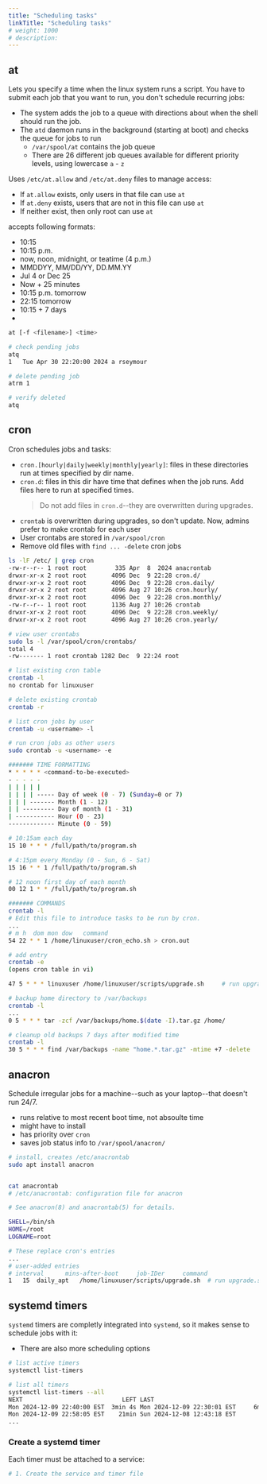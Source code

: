 ```yaml
---
title: "Scheduling tasks"
linkTitle: "Scheduling tasks"
# weight: 1000
# description:
---
```


## at

Lets you specify a time when the linux system runs a script. You have to submit each job that you want to run, you don't schedule recurring jobs:
- The system adds the job to a queue with directions about when the shell should run the job.
- The `atd` daemon runs in the background (starting at boot) and checks the queue for jobs to run
  - `/var/spool/at` contains the job queue
  - There are 26 different job queues available for different priority levels, using lowercase `a` - `z`

Uses `/etc/at.allow` and `/etc/at.deny` files to manage access:
- If `at.allow` exists, only users in that file can use `at`
- If `at.deny` exists, users that are not in this file can use `at`
- If neither exist, then only root can use `at`


<time> accepts following formats:
  - 10:15
  - 10:15 p.m.
  - now, noon, midnight, or teatime (4 p.m.)
  - MMDDYY, MM/DD/YY, DD.MM.YY
  - Jul 4 or Dec 25
  - Now + 25 minutes
  - 10:15 p.m. tomorrow
  - 22:15 tomorrow
  - 10:15 + 7 days
- 

```bash
at [-f <filename>] <time>

# check pending jobs
atq
1	Tue Apr 30 22:20:00 2024 a rseymour

# delete pending job
atrm 1

# verify deleted
atq
```

## cron

Cron schedules jobs and tasks:
- `cron.[hourly|daily|weekly|monthly|yearly]`: files in these directories run at times specified by dir name.
- `cron.d`: files in this dir have time that defines when the job runs. Add files here to run at specified times.
  > Do not add files in `cron.d`--they are overwritten during upgrades.
- `crontab` is overwritten during upgrades, so don't update. Now, admins prefer to make crontab for each user
- User crontabs are stored in `/var/spool/cron`  
- Remove old files with `find ... -delete` cron jobs

```bash
ls -lF /etc/ | grep cron
-rw-r--r-- 1 root root        335 Apr  8  2024 anacrontab
drwxr-xr-x 2 root root       4096 Dec  9 22:28 cron.d/
drwxr-xr-x 2 root root       4096 Dec  9 22:28 cron.daily/
drwxr-xr-x 2 root root       4096 Aug 27 10:26 cron.hourly/
drwxr-xr-x 2 root root       4096 Dec  9 22:28 cron.monthly/
-rw-r--r-- 1 root root       1136 Aug 27 10:26 crontab
drwxr-xr-x 2 root root       4096 Dec  9 22:28 cron.weekly/
drwxr-xr-x 2 root root       4096 Aug 27 10:26 cron.yearly/

# view user crontabs
sudo ls -l /var/spool/cron/crontabs/
total 4
-rw------- 1 root crontab 1282 Dec  9 22:24 root

# list existing cron table
crontab -l
no crontab for linuxuser

# delete existing crontab
crontab -r

# list cron jobs by user
crontab -u <username> -l

# run cron jobs as other users 
sudo crontab -u <username> -e

####### TIME FORMATTING
* * * * * <command-to-be-executed>
- - - - -
| | | | |
| | | | ----- Day of week (0 - 7) (Sunday=0 or 7)
| | | ------- Month (1 - 12)
| | --------- Day of month (1 - 31)
| ----------- Hour (0 - 23)
------------- Minute (0 - 59)

# 10:15am each day
15 10 * * * /full/path/to/program.sh

# 4:15pm every Monday (0 - Sun, 6 - Sat)
15 16 * * 1 /full/path/to/program.sh

# 12 noon first day of each month
00 12 1 * * /full/path/to/program.sh

####### COMMANDS
crontab -l
# Edit this file to introduce tasks to be run by cron.
... 
# m h  dom mon dow   command
54 22 * * 1 /home/linuxuser/cron_echo.sh > cron.out

# add entry
crontab -e
(opens cron table in vi)

47 5 * * * linuxuser /home/linuxuser/scripts/upgrade.sh     # run upgrade.sh as linuxuser at 5:47 AM daily

# backup home directory to /var/backups
crontab -l
...
0 5 * * * tar -zcf /var/backups/home.$(date -I).tar.gz /home/

# cleanup old backups 7 days after modified time
crontab -l
30 5 * * * find /var/backups -name "home.*.tar.gz" -mtime +7 -delete

```

## anacron

Schedule irregular jobs for a machine--such as your laptop--that doesn't run 24/7.
- runs relative to most recent boot time, not absoulte time
- might have to install
- has priority over `cron`
- saves job status info to `/var/spool/anacron/`

```bash
# install, creates /etc/anacrontab
sudo apt install anacron


cat anacrontab
# /etc/anacrontab: configuration file for anacron

# See anacron(8) and anacrontab(5) for details.

SHELL=/bin/sh
HOME=/root
LOGNAME=root

# These replace cron's entries
...
# user-added entries
# interval      mins-after-boot     job-IDer     command
1	15	daily_apt	/home/linuxuser/scripts/upgrade.sh  # run upgrade.sh every day (1) 15 mins after boot
```

## systemd timers

`systemd` timers are completly integrated into `systemd`, so it makes sense to schedule jobs with it:
- There are also more scheduling options

```bash
# list active timers
systemctl list-timers

# list all timers
systemctl list-timers --all
NEXT                            LEFT LAST                              PASSED UNIT                           ACTIVATES                       
Mon 2024-12-09 22:40:00 EST  3min 4s Mon 2024-12-09 22:30:01 EST     6min ago sysstat-collect.timer          sysstat-collect.service
Mon 2024-12-09 22:58:05 EST    21min Sun 2024-12-08 12:43:18 EST            - apt-daily.timer                apt-daily.service
...
```

### Create a systemd timer

Each timer must be attached to a service:

```bash
# 1. Create the service and timer file

```